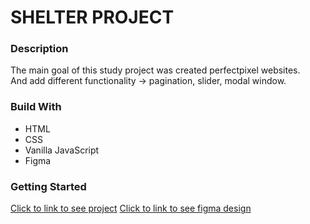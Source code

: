 # SHELTER PROJECT

### Description

<p>
The main goal of this study project was created perfectpixel websites.<br>
And add different functionality -> pagination, slider, modal window.
</p>

### Build With
- HTML
- CSS
- Vanilla JavaScript
- Figma

### Getting Started
[Click to link to see project](https://denislubchyk.github.io/shelterStudyProject/)
[Click to link to see figma design](https://www.figma.com/file/tKcmzkARtMUFQAR9VLdLkl/shelter-dom)


